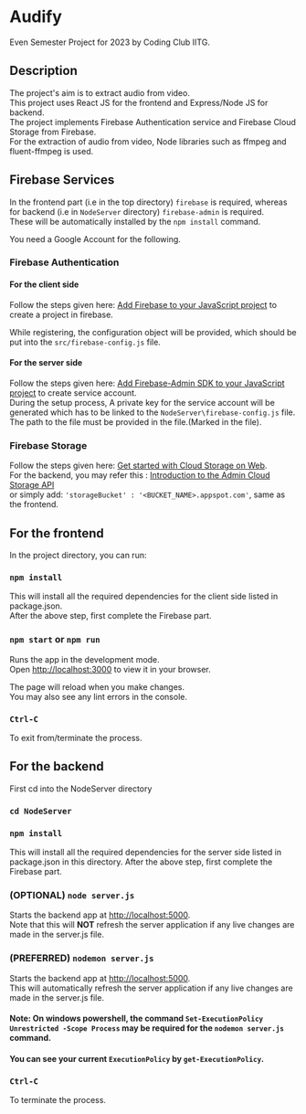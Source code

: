 # Audify

Even Semester Project for 2023 by Coding Club IITG.

## Description

The project's aim is to extract audio from video.\
This project uses React JS for the frontend and Express/Node JS for backend.\
The project implements Firebase Authentication service and Firebase Cloud Storage from Firebase.\
For the extraction of audio from video, Node libraries such as ffmpeg and fluent-ffmpeg is used.

## Firebase Services

In the frontend part (i.e in the top directory) `firebase` is required, whereas for backend (i.e in `NodeServer` directory) `firebase-admin` is required.\
These will be automatically installed by the `npm install` command.

You need a Google Account for the following.

### Firebase Authentication

#### For the client side 
Follow the steps given here: [Add Firebase to your JavaScript project](https://firebase.google.com/docs/web/setup) to create a project in firebase.

While registering, the configuration object will be provided, which should be put into the `src/firebase-config.js` file.

#### For the server side
Follow the steps given here: [Add Firebase-Admin SDK to your JavaScript project](https://firebase.google.com/docs/admin/setup#prerequisites) to create service account.\
During the setup process, A private key for the service account will be generated which has to be linked to the `NodeServer\firebase-config.js` file.\
The path to the file must be provided in the file.(Marked in the file).

### Firebase Storage

Follow the steps given here: [Get started with Cloud Storage on Web](https://firebase.google.com/docs/storage/web/start).\
For the backend, you may refer this : [Introduction to the Admin Cloud Storage API](https://firebase.google.com/docs/storage/admin/start)\
or simply add: `'storageBucket' : '<BUCKET_NAME>.appspot.com'`, same as the frontend.


## For the frontend

In the project directory, you can run:

### `npm install`

This will install all the required dependencies for the client side listed in package.json.\
After the above step, first complete the Firebase part.

### `npm start` or `npm run`
Runs the app in the development mode.\
Open [http://localhost:3000](http://localhost:3000) to view it in your browser.

The page will reload when you make changes.\
You may also see any lint errors in the console.

### `Ctrl-C`
To exit from/terminate the process.

## For the backend

First cd into the NodeServer directory

### `cd NodeServer`

### `npm install` 
This will install all the required dependencies for the server side listed in package.json in this directory.
After the above step, first complete the Firebase part.

### (OPTIONAL) `node server.js`
Starts the backend app at [http://localhost:5000](http://localhost:5000).\
Note that this will **NOT** refresh the server application if any live changes are made in the server.js file.

### (PREFERRED) `nodemon server.js`
Starts the backend app at [http://localhost:5000](http://localhost:5000).\
This will automatically refresh the server application if any live changes are made in the server.js file.

#### Note: On windows powershell, the command `Set-ExecutionPolicy Unrestricted -Scope Process` may be required for the `nodemon server.js` command.
#### You can see your current `ExecutionPolicy` by `get-ExecutionPolicy`.

### `Ctrl-C`
To terminate the process.
